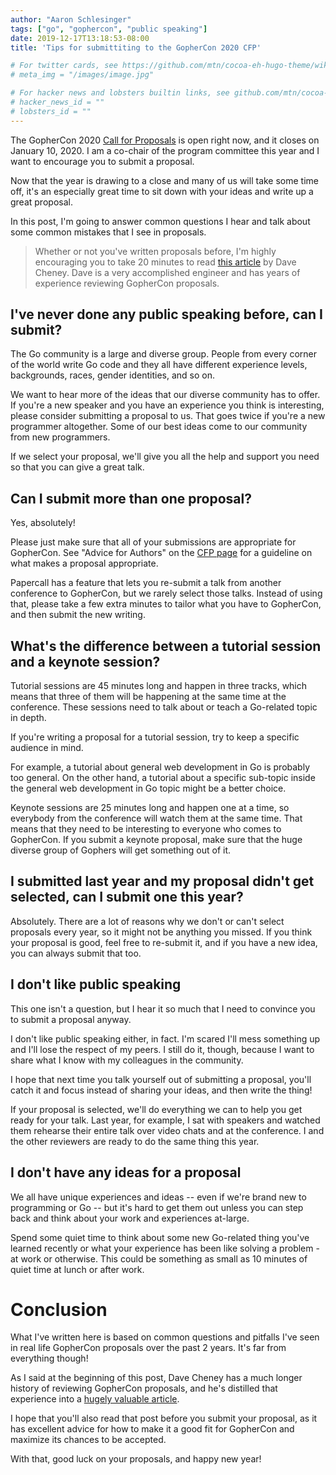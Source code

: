 ```yaml
---
author: "Aaron Schlesinger"
tags: ["go", "gophercon", "public speaking"]
date: 2019-12-17T13:18:53-08:00
title: 'Tips for submittiting to the GopherCon 2020 CFP'

# For twitter cards, see https://github.com/mtn/cocoa-eh-hugo-theme/wiki/Twitter-cards
# meta_img = "/images/image.jpg"

# For hacker news and lobsters builtin links, see github.com/mtn/cocoa-eh-hugo-theme/wiki/Social-Links
# hacker_news_id = ""
# lobsters_id = ""
---
```


The GopherCon 2020 [Call for Proposals](https://www.papercall.io/gophercon-2020) is open right now, and it closes on January 10, 2020. I am a co-chair of the program committee this year and I want to encourage you to submit a proposal.

Now that the year is drawing to a close and many of us will take some time off, it's an especially great time to sit down with your ideas and write up a great proposal.

In this post, I'm going to answer common questions I hear and talk about some common mistakes that I see in proposals.

>Whether or not you've written proposals before, I'm highly encouraging you to take 20 minutes to read [this article](https://dave.cheney.net/2017/02/12/how-to-write-a-successful-conference-proposal) by Dave Cheney. Dave is a very accomplished engineer and has years of experience reviewing GopherCon proposals.

## I've never done any public speaking before, can I submit?

The Go community is a large and diverse group. People from every corner of the world write Go code and they all have different experience levels, backgrounds, races, gender identities, and so on.

We want to hear more of the ideas that our diverse community has to offer. If you're a new speaker and you have an experience you think is interesting, please consider submitting a proposal to us. That goes twice if you're a new programmer altogether. Some of our best ideas come to our community from new programmers.

If we select your proposal, we'll give you all the help and support you need so that you can give a great talk.

## Can I submit more than one proposal?

Yes, absolutely!

Please just make sure that all of your submissions are appropriate for GopherCon. See "Advice for Authors" on the [CFP page](https://www.papercall.io/gophercon-2020) for a guideline on what makes a proposal appropriate.

Papercall has a feature that lets you re-submit a talk from another conference to GopherCon, but we rarely select those talks. Instead of using that, please take a few extra minutes to tailor what you have to GopherCon, and then submit the new writing.

## What's the difference between a tutorial session and a keynote session?

Tutorial sessions are 45 minutes long and happen in three tracks, which means that three of them will be happening at the same time at the conference. These sessions need to talk about or teach a Go-related topic in depth.

If you're writing a proposal for a tutorial session, try to keep a specific audience in mind.

For example, a tutorial about general web development in Go is probably too general. On the other hand, a tutorial about a specific sub-topic inside the general web development in Go topic might be a better choice.

Keynote sessions are 25 minutes long and happen one at a time, so everybody from the conference will watch them at the same time. That means that they need to be interesting to everyone who comes to GopherCon. If you submit a keynote proposal, make sure that the huge diverse group of Gophers will get something out of it.

## I submitted last year and my proposal didn't get selected, can I submit one this year?

Absolutely. There are a lot of reasons why we don't or can't select proposals every year, so it might not be anything you missed. If you think your proposal is good, feel free to re-submit it, and if you have a new idea, you can always submit that too.

## I don't like public speaking

This one isn't a question, but I hear it so much that I need to convince you to submit a proposal anyway.

I don't like public speaking either, in fact. I'm scared I'll mess something up and I'll lose the respect of my peers. I still do it, though, because I want to share what I know with my colleagues in the community.

I hope that next time you talk yourself out of submitting a proposal, you'll catch it and focus instead of sharing your ideas, and then write the thing!

If your proposal is selected, we'll do everything we can to help you get ready for your talk. Last year, for example, I sat with speakers and watched them rehearse their entire talk over video chats and at the conference. I and the other reviewers are ready to do the same thing this year.

## I don't have any ideas for a proposal

We all have unique experiences and ideas -- even if we're brand new to programming or Go -- but it's hard to get them out unless you can step back and think about your work and experiences at-large.

Spend some quiet time to think about some new Go-related thing you've learned recently or what your experience has been like solving a problem - at work or otherwise. This could be something as small as 10 minutes of quiet time at lunch  or after work.

# Conclusion

What I've written here is based on common questions and pitfalls I've seen in real life GopherCon proposals over the past 2 years. It's far from everything though!

As I said at the beginning of this post, Dave Cheney has a much longer history of reviewing GopherCon proposals, and he's distilled that experience into a [hugely valuable article](https://dave.cheney.net/2017/02/12/how-to-write-a-successful-conference-proposal).

I hope that you'll also read that post before you submit your proposal, as it has excellent advice for how to make it a good fit for GopherCon and maximize its chances to be accepted.

With that, good luck on your proposals, and happy new year!
